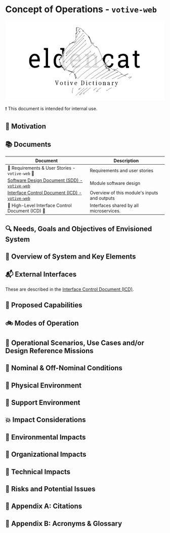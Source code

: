 # Concept of Operations - `votive-web`

<center>

<img src="https://github.com/eldencat/terraform/raw/main/src/shared/votive-banner.png" style="height:250px" />

</center>

:exclamation: This document is intended for internal use.

## :running: Motivation

## :books: Documents

Document | Description
--- | ---
:construction: Requirements & User Stories - `votive-web` :construction: | Requirements and user stories
[Software Design Document (SDD) - `votive-web`](./sdd.md) | Module software design
[Interface Control Document (ICD) - `votive-web`](./icd.md) | Overview of this module's inputs and outputs
:construction: High-Level Interface Control Document (ICD) :construction: | Interfaces shared by all microservices.

## :mag: Needs, Goals and Objectives of Envisioned System

## :telescope: Overview of System and Key Elements

## :mailbox_with_mail: External Interfaces
These are described in the [Interface Control Document (ICD)](./icd.md).

## :carousel_horse: Proposed Capabilities

## :bike: Modes of Operation

## :station: Operational Scenarios, Use Cases and/or Design Reference Missions

## :slot_machine: Nominal & Off-Nominal Conditions

## :electric_plug: Physical Environment

## :eyes: Support Environment

## :boom: Impact Considerations

## :seedling: Environmental Impacts

## :busts_in_silhouette: Organizational Impacts

## :microscope: Technical Impacts

## :space_invader: Risks and Potential Issues

## :bookmark: Appendix A: Citations

## :bookmark_tabs: Appendix B: Acronyms & Glossary
